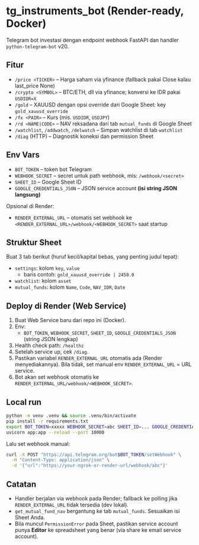 # tg_instruments_bot (Render-ready, Docker)

Telegram bot investasi dengan endpoint webhook FastAPI dan handler `python-telegram-bot` v20.

## Fitur
- `/price <TICKER>` – Harga saham via yfinance (fallback pakai Close kalau last_price None)
- `/crypto <SYMBOL>` – BTC/ETH, dll via yfinance; konversi ke IDR pakai `USDIDR=X`
- `/gold` – XAUUSD dengan opsi override dari Google Sheet: key `gold_xauusd_override`
- `/fx <PAIR>` – Kurs (mis. `USDIDR`, `USDJPY`)
- `/rd <NAME|CODE>` – NAV reksadana dari tab `mutual_funds` di Google Sheet
- `/watchlist`, `/addwatch`, `/delwatch` – Simpan watchlist di tab `watchlist`
- `/diag` (HTTP) – Diagnostik koneksi dan permission Sheet

## Env Vars
- `BOT_TOKEN` – token bot Telegram
- `WEBHOOK_SECRET` – secret untuk path webhook, mis: `/webhook/<secret>`
- `SHEET_ID` – Google Sheet ID
- `GOOGLE_CREDENTIALS_JSON` – JSON service account **(isi string JSON langsung)**

Opsional di Render:
- `RENDER_EXTERNAL_URL` – otomatis set webhook ke `<RENDER_EXTERNAL_URL>/webhook/<WEBHOOK_SECRET>` saat startup

## Struktur Sheet
Buat 3 tab berikut (huruf kecil/kapital bebas, yang penting judul tepat):
- `settings`: kolom `key`, `value`
  - baris contoh: `gold_xauusd_override | 2450.0`
- `watchlist`: kolom `asset`
- `mutual_funds`: kolom `Name`, `Code`, `NAV_IDR`, `Date`

## Deploy di Render (Web Service)
1. Buat Web Service baru dari repo ini (Docker).
2. Env:
   - `BOT_TOKEN`, `WEBHOOK_SECRET`, `SHEET_ID`, `GOOGLE_CREDENTIALS_JSON` (string JSON lengkap)
3. Health check path: `/healthz`
4. Setelah service up, cek `/diag`.
5. Pastikan variabel `RENDER_EXTERNAL_URL` otomatis ada (Render menyediakannya). Bila tidak, set manual env `RENDER_EXTERNAL_URL` = URL service.
6. Bot akan set webhook otomatis ke `RENDER_EXTERNAL_URL/webhook/<WEBHOOK_SECRET>`.

## Local run
```bash
python -m venv .venv && source .venv/bin/activate
pip install -r requirements.txt
export BOT_TOKEN=xxxxx WEBHOOK_SECRET=abc SHEET_ID=... GOOGLE_CREDENTIALS_JSON='{"type":"service_account",...}'
uvicorn app:app --reload --port 10000
```
Lalu set webhook manual:
```bash
curl -X POST "https://api.telegram.org/bot$BOT_TOKEN/setWebhook" \
  -H "Content-Type: application/json" \
  -d '{"url":"https://your-ngrok-or-render-url/webhook/abc"}'
```

## Catatan
- Handler berjalan via webhook pada Render; fallback ke polling jika `RENDER_EXTERNAL_URL` tidak tersedia (dev lokal).
- `get_mutual_fund_nav` bergantung ke tab `mutual_funds`. Sesuaikan isi Sheet Anda.
- Bila muncul `PermissionError` pada Sheet, pastikan service account punya **Editor** ke spreadsheet yang benar (via share ke email service account).
